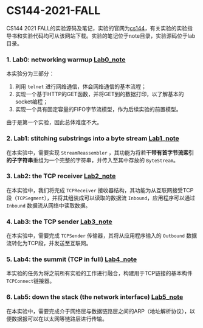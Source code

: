 # CS144-2021-FALL
CS144 2021 FALL的实验源码及笔记，实验的官网为[cs144](https://cs144.github.io/)，有关实验的实验指导书和实验代码均可从该网站下载。实验的笔记位于note目录，实验源码位于lab目录。

### 1. Lab0: networking warmup  [Lab0_note](https://github.com/jlu-xiurui/CS144-2021-FALL/blob/main/note/Lab%200.md) 

本实验分为三部分：

  1. 利用 `telnet` 进行网络通信，体会网络通信的基本流程；
  2. 实现一个基于HTTP的GET函数，并将GET到的数据打印，以了解基本的socket编程；
  3. 实现一个具有固定容量的FIFO字节流模型，作为后续实验的前置模型。

由于是第一个实验，因此总体难度不大。

### 2. Lab1: stitching substrings into a byte stream  [Lab1_note](https://github.com/jlu-xiurui/CS144-2021-FALL/blob/main/note/Lab%201.md) 

在本实验中，需要实现 `StreamReassembler` ，其功能为将若干**带有首字节流索引的子字符串**重组为一个完整的字符串，并传入至其中存放的  `ByteStream`。

### 3. Lab2: the TCP receiver  [Lab2_note](https://github.com/jlu-xiurui/CS144-2021-FALL/blob/main/note/Lab%202.md) 

在本实验中，我们将完成 `TCPReceiver` 接收器结构，其功能为从互联网接受TCP段（`TCPSegment`），并将其组装成可以读取的数据流 `Inbound`，应用程序可以通过 `Inbound` 数据流从网络中读取数据。

### 4. Lab3: the TCP sender  [Lab3_note](https://github.com/jlu-xiurui/CS144-2021-FALL/blob/main/note/Lab%203.md) 

在本实验中，需要完成 `TCPSender` 传输器，其将从应用程序输入的 `Outbound` 数据流转化为TCP段，并发送至互联网。

### 5. Lab4: the summit (TCP in full)  [Lab4_note](https://github.com/jlu-xiurui/CS144-2021-FALL/blob/main/note/Lab%204.md) 

本实验的任务为将之前所有实验的工作进行融合，构建用于TCP链接的基本构件`TCPConnect`链接器。

### 6. Lab5: down the stack (the network interface)  [Lab5_note](https://github.com/jlu-xiurui/CS144-2021-FALL/blob/main/note/Lab%205.md) 

在本实验中，需要完成介于网络层与数据链路层之间的ARP（地址解析协议），以便数据报可以在以太网等链路层进行传输。
